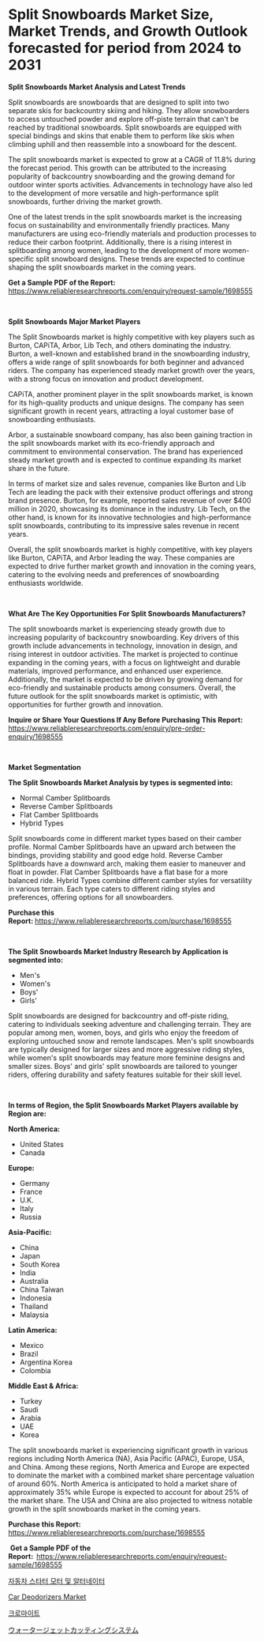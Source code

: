 <p><h1>Split Snowboards Market Size, Market Trends, and Growth Outlook forecasted for period from 2024 to 2031</h1></p><p><strong>Split Snowboards Market Analysis and Latest Trends</strong></p>
<p><p>Split snowboards are snowboards that are designed to split into two separate skis for backcountry skiing and hiking. They allow snowboarders to access untouched powder and explore off-piste terrain that can't be reached by traditional snowboards. Split snowboards are equipped with special bindings and skins that enable them to perform like skis when climbing uphill and then reassemble into a snowboard for the descent.</p><p>The split snowboards market is expected to grow at a CAGR of 11.8% during the forecast period. This growth can be attributed to the increasing popularity of backcountry snowboarding and the growing demand for outdoor winter sports activities. Advancements in technology have also led to the development of more versatile and high-performance split snowboards, further driving the market growth.</p><p>One of the latest trends in the split snowboards market is the increasing focus on sustainability and environmentally friendly practices. Many manufacturers are using eco-friendly materials and production processes to reduce their carbon footprint. Additionally, there is a rising interest in splitboarding among women, leading to the development of more women-specific split snowboard designs. These trends are expected to continue shaping the split snowboards market in the coming years.</p></p>
<p><strong>Get a Sample PDF of the Report:&nbsp;</strong> <a href="https://www.reliableresearchreports.com/enquiry/request-sample/1698555">https://www.reliableresearchreports.com/enquiry/request-sample/1698555</a></p>
<p>&nbsp;</p>
<p><strong>Split Snowboards Major Market Players</strong></p>
<p><p>The Split Snowboards market is highly competitive with key players such as Burton, CAPiTA, Arbor, Lib Tech, and others dominating the industry. Burton, a well-known and established brand in the snowboarding industry, offers a wide range of split snowboards for both beginner and advanced riders. The company has experienced steady market growth over the years, with a strong focus on innovation and product development.</p><p>CAPiTA, another prominent player in the split snowboards market, is known for its high-quality products and unique designs. The company has seen significant growth in recent years, attracting a loyal customer base of snowboarding enthusiasts.</p><p>Arbor, a sustainable snowboard company, has also been gaining traction in the split snowboards market with its eco-friendly approach and commitment to environmental conservation. The brand has experienced steady market growth and is expected to continue expanding its market share in the future.</p><p>In terms of market size and sales revenue, companies like Burton and Lib Tech are leading the pack with their extensive product offerings and strong brand presence. Burton, for example, reported sales revenue of over $400 million in 2020, showcasing its dominance in the industry. Lib Tech, on the other hand, is known for its innovative technologies and high-performance split snowboards, contributing to its impressive sales revenue in recent years.</p><p>Overall, the split snowboards market is highly competitive, with key players like Burton, CAPiTA, and Arbor leading the way. These companies are expected to drive further market growth and innovation in the coming years, catering to the evolving needs and preferences of snowboarding enthusiasts worldwide.</p></p>
<p>&nbsp;</p>
<p><strong>What Are The Key Opportunities For Split Snowboards Manufacturers?</strong></p>
<p><p>The split snowboards market is experiencing steady growth due to increasing popularity of backcountry snowboarding. Key drivers of this growth include advancements in technology, innovation in design, and rising interest in outdoor activities. The market is projected to continue expanding in the coming years, with a focus on lightweight and durable materials, improved performance, and enhanced user experience. Additionally, the market is expected to be driven by growing demand for eco-friendly and sustainable products among consumers. Overall, the future outlook for the split snowboards market is optimistic, with opportunities for further growth and innovation.</p></p>
<p><strong>Inquire or Share Your Questions If Any Before Purchasing This Report:</strong> <a href="https://www.reliableresearchreports.com/enquiry/pre-order-enquiry/1698555">https://www.reliableresearchreports.com/enquiry/pre-order-enquiry/1698555</a></p>
<p>&nbsp;</p>
<p><strong>Market Segmentation</strong></p>
<p><strong>The Split Snowboards Market Analysis by types is segmented into:</strong></p>
<p><ul><li>Normal Camber Splitboards</li><li>Reverse Camber Splitboards</li><li>Flat Camber Splitboards</li><li>Hybrid Types</li></ul></p>
<p><p>Split snowboards come in different market types based on their camber profile. Normal Camber Splitboards have an upward arch between the bindings, providing stability and good edge hold. Reverse Camber Splitboards have a downward arch, making them easier to maneuver and float in powder. Flat Camber Splitboards have a flat base for a more balanced ride. Hybrid Types combine different camber styles for versatility in various terrain. Each type caters to different riding styles and preferences, offering options for all snowboarders.</p></p>
<p><strong>Purchase this Report:&nbsp;</strong><a href="https://www.reliableresearchreports.com/purchase/1698555">https://www.reliableresearchreports.com/purchase/1698555</a></p>
<p>&nbsp;</p>
<p><strong>The Split Snowboards Market Industry Research by Application is segmented into:</strong></p>
<p><ul><li>Men's</li><li>Women's</li><li>Boys'</li><li>Girls'</li></ul></p>
<p><p>Split snowboards are designed for backcountry and off-piste riding, catering to individuals seeking adventure and challenging terrain. They are popular among men, women, boys, and girls who enjoy the freedom of exploring untouched snow and remote landscapes. Men's split snowboards are typically designed for larger sizes and more aggressive riding styles, while women's split snowboards may feature more feminine designs and smaller sizes. Boys' and girls' split snowboards are tailored to younger riders, offering durability and safety features suitable for their skill level.</p></p>
<p>&nbsp;</p>
<p><strong>In terms of Region, the Split Snowboards Market Players available by Region are:</strong></p>
<p>
    <p> <strong> North America: </strong>
        <ul>
            <li>United States</li>
            <li>Canada</li>
        </ul>
        </p> 
    <p> <strong> Europe: </strong>
        <ul>
            <li>Germany</li>
            <li>France</li>
            <li>U.K.</li>
            <li>Italy</li>
            <li>Russia</li>
        </ul>
        </p> 
    <p> <strong> Asia-Pacific: </strong>
        <ul>
            <li>China</li>
            <li>Japan</li>
            <li>South Korea</li>
            <li>India</li>
            <li>Australia</li>
            <li>China Taiwan</li>
            <li>Indonesia</li>
            <li>Thailand</li>
            <li>Malaysia</li>
        </ul>
        </p> 
    <p> <strong> Latin America: </strong>
        <ul>
            <li>Mexico</li>
            <li>Brazil</li>
            <li>Argentina Korea</li>
            <li>Colombia</li>
        </ul>
        </p> 
    <p> <strong> Middle East & Africa: </strong>
        <ul>
            <li>Turkey</li>
            <li>Saudi</li>
            <li>Arabia</li>
            <li>UAE</li>
            <li>Korea</li>
        </ul>
    </p>
    </p>
<p><p>The split snowboards market is experiencing significant growth in various regions including North America (NA), Asia Pacific (APAC), Europe, USA, and China. Among these regions, North America and Europe are expected to dominate the market with a combined market share percentage valuation of around 60%. North America is anticipated to hold a market share of approximately 35% while Europe is expected to account for about 25% of the market share. The USA and China are also projected to witness notable growth in the split snowboards market in the coming years.</p></p>
<p><strong>Purchase this Report: </strong><a href="https://www.reliableresearchreports.com/purchase/1698555">https://www.reliableresearchreports.com/purchase/1698555</a></p>
<p>&nbsp;<strong>Get a Sample PDF of the Report:&nbsp;&nbsp;</strong><a href="https://www.reliableresearchreports.com/enquiry/request-sample/1698555">https://www.reliableresearchreports.com/enquiry/request-sample/1698555</a></p>
<p><strong></strong></p>
<p><p><a href="https://github.com/TimmyMann6767/Market-Research-Report-List-1/blob/main/28190015145.md">자동차 스타터 모터 및 알터네이터</a></p><p><a href="https://github.com/Airanohannonzb68e5pb53oc1/Market-Research-Report-List-1/blob/main/car-deodorizers-market.md">Car Deodorizers Market</a></p><p><a href="https://github.com/JeromeRtyau89966/Market-Research-Report-List-1/blob/main/49917645146.md">크로마이트</a></p><p><a href="https://github.com/AriMuller2009/Market-Research-Report-List-1/blob/main/56504375509.md">ウォータージェットカッティングシステム</a></p></p>